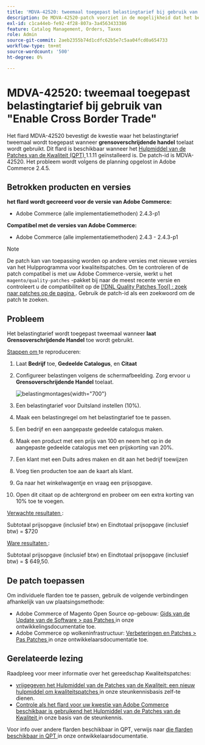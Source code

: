 ```yaml
---
title: 'MDVA-42520: tweemaal toegepast belastingtarief bij gebruik van "Enable Cross Border Trade"'
description: De MDVA-42520-patch voorziet in de mogelijkheid dat het belastingtarief tweemaal wordt toegepast wanneer het **Grensoverschrijdende handel inschakelen* wordt gebruikt. Deze patch is beschikbaar wanneer [Quality Patches Tool (QPT)] (/help/announcements/adobe-commerce-announcements/magento-quality-patches-released-new-tool-to-self-serve-quality-patches.md) 1.1.11 is geïnstalleerd. De patch-id is MDVA-42520. Het probleem wordt volgens de planning opgelost in Adobe Commerce 2.4.5.
exl-id: c1ca44eb-fe92-4f28-807a-3a4563433386
feature: Catalog Management, Orders, Taxes
role: Admin
source-git-commit: 2aeb2355b74d1cdfc62b5e7c5aa04fcd0a654733
workflow-type: tm+mt
source-wordcount: '500'
ht-degree: 0%

---
```


# MDVA-42520: tweemaal toegepast belastingtarief bij gebruik van &quot;Enable Cross Border Trade&quot;

Het flard MDVA-42520 bevestigt de kwestie waar het belastingtarief tweemaal wordt toegepast wanneer **grensoverschrijdende handel** toelaat wordt gebruikt. Dit flard is beschikbaar wanneer het [ Hulpmiddel van de Patches van de Kwaliteit (QPT) ](/help/announcements/adobe-commerce-announcements/magento-quality-patches-released-new-tool-to-self-serve-quality-patches.md) 1.1.11 geïnstalleerd is. De patch-id is MDVA-42520. Het probleem wordt volgens de planning opgelost in Adobe Commerce 2.4.5.

## Betrokken producten en versies

**het flard wordt gecreeerd voor de versie van Adobe Commerce:**

* Adobe Commerce (alle implementatiemethoden) 2.4.3-p1

**Compatibel met de versies van Adobe Commerce:**

* Adobe Commerce (alle implementatiemethoden) 2.4.3 - 2.4.3-p1

>[!NOTE]
>
>De patch kan van toepassing worden op andere versies met nieuwe versies van het Hulpprogramma voor kwaliteitspatches. Om te controleren of de patch compatibel is met uw Adobe Commerce-versie, werkt u het `magento/quality-patches` -pakket bij naar de meest recente versie en controleert u de compatibiliteit op de [[!DNL Quality Patches Tool] : zoek naar patches op de pagina ](https://experienceleague.adobe.com/tools/commerce-quality-patches/index.html) . Gebruik de patch-id als een zoekwoord om de patch te zoeken.

## Probleem

Het belastingtarief wordt toegepast tweemaal wanneer **laat Grensoverschrijdende Handel** toe wordt gebruikt.

<u> Stappen om </u> te reproduceren:

1. Laat **Bedrijf** toe, **Gedeelde Catalogus**, en **Citaat**
1. Configureer belastingen volgens de schermafbeelding. Zorg ervoor u **Grensoverschrijdende Handel** toelaat.

   ![ belastingmontages ](/help/support-tools/patches-available-in-qpt-tool/assets/tax_settings_1.png){width="700"}

1. Een belastingtarief voor Duitsland instellen (10%).
1. Maak een belastingregel om het belastingtarief toe te passen.
1. Een bedrijf en een aangepaste gedeelde catalogus maken.
1. Maak een product met een prijs van 100 en neem het op in de aangepaste gedeelde catalogus met een prijskorting van 20%.
1. Een klant met een Duits adres maken en dit aan het bedrijf toewijzen
1. Voeg tien producten toe aan de kaart als klant.
1. Ga naar het winkelwagentje en vraag een prijsopgave.
1. Open dit citaat op de achtergrond en probeer om een extra korting van 10% toe te voegen.

<u> Verwachte resultaten </u>:

Subtotaal prijsopgave (inclusief btw) en Eindtotaal prijsopgave (inclusief btw) = $720

<u> Ware resultaten </u>:

Subtotaal prijsopgave (inclusief btw) en Eindtotaal prijsopgave (inclusief btw) = $ 649,50.

## De patch toepassen

Om individuele flarden toe te passen, gebruik de volgende verbindingen afhankelijk van uw plaatsingsmethode:

* Adobe Commerce of Magento Open Source op-gebouw: [ Gids van de Update van de Software > pas Patches ](https://experienceleague.adobe.com/en/docs/commerce-operations/tools/quality-patches-tool/usage) in onze ontwikkelingsdocumentatie toe.
* Adobe Commerce op wolkeninfrastructuur: [ Verbeteringen en Patches > Pas Patches ](https://experienceleague.adobe.com/en/docs/commerce-cloud-service/user-guide/develop/upgrade/apply-patches) in onze ontwikkelaarsdocumentatie toe.

## Gerelateerde lezing

Raadpleeg voor meer informatie over het gereedschap Kwaliteitspatches:

* [ vrijgegeven het Hulpmiddel van de Patches van de Kwaliteit: een nieuw hulpmiddel om kwaliteitspatches ](/help/announcements/adobe-commerce-announcements/magento-quality-patches-released-new-tool-to-self-serve-quality-patches.md) in onze steunkennisbasis zelf-te dienen.
* [ Controle als het flard voor uw kwestie van Adobe Commerce beschikbaar is gebruikend het Hulpmiddel van de Patches van de Kwaliteit ](/help/support-tools/patches-available-in-qpt-tool/check-patch-for-magento-issue-with-magento-quality-patches.md) in onze basis van de steunkennis.

Voor info over andere flarden beschikbaar in QPT, verwijs naar [ die flarden beschikbaar in QPT ](https://experienceleague.adobe.com/tools/commerce-quality-patches/index.html) in onze ontwikkelaarsdocumentatie.

